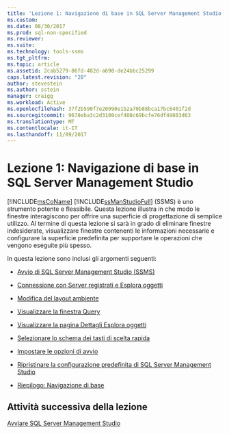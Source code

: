 ```yaml
---
title: 'Lezione 1: Navigazione di base in SQL Server Management Studio | Microsoft Docs'
ms.custom: 
ms.date: 08/30/2017
ms.prod: sql-non-specified
ms.reviewer: 
ms.suite: 
ms.technology: tools-ssms
ms.tgt_pltfrm: 
ms.topic: article
ms.assetid: 2cab5279-86fd-482d-a690-de24bbc25299
caps.latest.revision: "28"
author: stevestein
ms.author: sstein
manager: craigg
ms.workload: Active
ms.openlocfilehash: 37f2b590f7e20990e1b2a70b88bca17bc6401f2d
ms.sourcegitcommit: 9678eba3c2d3100cef408c69bcfe76df49803d63
ms.translationtype: MT
ms.contentlocale: it-IT
ms.lasthandoff: 11/09/2017
---
```

# <a name="lesson-1-basic-navigation-in-sql-server-management-studio"></a>Lezione 1: Navigazione di base in SQL Server Management Studio
[!INCLUDE[msCoName](../../includes/msconame-md.md)] [!INCLUDE[ssManStudioFull](../../includes/ssmanstudiofull-md.md)] (SSMS) è uno strumento potente e flessibile. Questa lezione illustra in che modo le finestre interagiscono per offrire una superficie di progettazione di semplice utilizzo. Al termine di questa lezione si sarà in grado di eliminare finestre indesiderate, visualizzare finestre contenenti le informazioni necessarie e configurare la superficie predefinita per supportare le operazioni che vengono eseguite più spesso.  
  
In questa lezione sono inclusi gli argomenti seguenti:  
  
-   [Avvio di SQL Server Management Studio (SSMS)](lesson-1-1-start-sql-server-management-studio.md)  
  
-   [Connessione con Server registrati e Esplora oggetti](lesson-1-2-connect-with-registered-servers-and-object-explorer.md)  
  
-   [Modifica del layout ambiente](lesson-1-3-change-the-environment-layout.md)  
  
-   [Visualizzare la finestra Query](lesson-1-4-display-the-query-window.md)  
  
-   [Visualizzare la pagina Dettagli Esplora oggetti](lesson-1-5-show-the-object-explorer-details-page.md)  
  
-   [Selezionare lo schema dei tasti di scelta rapida](lesson-1-6-select-the-keyboard-shortcut-scheme.md)  
  
-   [Impostare le opzioni di avvio](lesson-1-7-set-the-startup-options.md) 
  
-   [Ripristinare la configurazione predefinita di SQL Server Management Studio](lesson-1-8-restore-the-default-sql-server-management-studio-configuration.md)  
  
-   [Riepilogo: Navigazione di base](lesson-1-9-summary-basic-navigation.md)  
  
## <a name="next-task-in-lesson"></a>Attività successiva della lezione  
[Avviare SQL Server Management Studio](lesson-1-1-start-sql-server-management-studio.md)  
  
  
  

